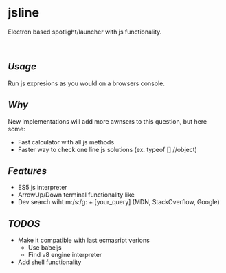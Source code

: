 # jsline
Electron based spotlight/launcher with js functionality.

<br>

*Usage*
--
Run js expresions as you would on a browsers console.

*Why*
--
New implementations will add more awnsers to this question, but here some:
- Fast calculator with all js methods
- Faster way to check one line js solutions (ex. typeof [] //object)

*Features*
--
- ES5 js interpreter
- ArrowUp/Down terminal functionality like
- Dev search wiht m:/s:/g: + [your_query] (MDN, StackOverflow, Google)

*TODOS*
--
- Make it compatible with last ecmasript verions
  * Use babeljs
  * Find v8 engine interpreter
- Add shell functionality